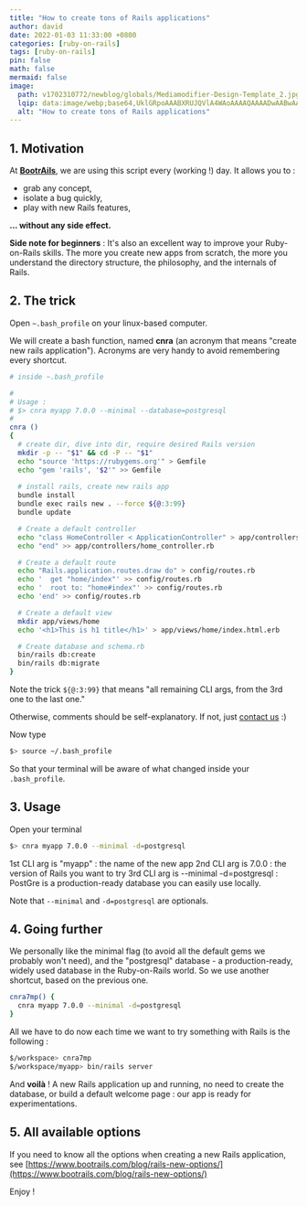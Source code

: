 ```yaml
---
title: "How to create tons of Rails applications"
author: david
date: 2022-01-03 11:33:00 +0800
categories: [ruby-on-rails]
tags: [ruby-on-rails]
pin: false
math: false
mermaid: false
image:
  path: v1702310772/newblog/globals/Mediamodifier-Design-Template_2.jpg
  lqip: data:image/webp;base64,UklGRpoAAABXRUJQVlA4WAoAAAAQAAAADwAABwAAQUxQSDIAAAARL0AmbZurmr57yyIiqE8oiG0bejIYEQTgqiDA9vqnsUSI6H+oAERp2HZ65qP/VIAWAFZQOCBCAAAA8AEAnQEqEAAIAAVAfCWkAALp8sF8rgRgAP7o9FDvMCkMde9PK7euH5M1m6VWoDXf2FkP3BqV0ZYbO6NA/VFIAAAA
  alt: "How to create tons of Rails applications"
---
```


## 1. Motivation

At <strong>[BootrAils](https://bootrails.com)</strong>, we are using this script every (working !) day. It allows you to  :

 - grab any concept,
 - isolate a bug quickly,
 - play with new Rails features,
 
 **... without any side effect.**

**Side note for beginners** : It's also an excellent way to improve your Ruby-on-Rails skills. The more you create new apps from scratch, the more you understand the directory structure, the philosophy, and the internals of Rails.

## 2. The trick

Open `~.bash_profile` on your linux-based computer.

We will create a bash function, named **cnra** (an acronym that means "create new rails application"). Acronyms are very handy to avoid remembering every shortcut.

```bash
# inside ~.bash_profile

#
# Usage :
# $> cnra myapp 7.0.0 --minimal --database=postgresql
#
cnra ()
{  
  # create dir, dive into dir, require desired Rails version
  mkdir -p -- "$1" && cd -P -- "$1"
  echo "source 'https://rubygems.org'" > Gemfile
  echo "gem 'rails', '$2'" >> Gemfile
 
  # install rails, create new rails app
  bundle install
  bundle exec rails new . --force ${@:3:99}
  bundle update

  # Create a default controller
  echo "class HomeController < ApplicationController" > app/controllers/home_controller.rb
  echo "end" >> app/controllers/home_controller.rb

  # Create a default route
  echo "Rails.application.routes.draw do" > config/routes.rb
  echo '  get "home/index"' >> config/routes.rb
  echo '  root to: "home#index"' >> config/routes.rb
  echo 'end' >> config/routes.rb

  # Create a default view
  mkdir app/views/home
  echo '<h1>This is h1 title</h1>' > app/views/home/index.html.erb

  # Create database and schema.rb
  bin/rails db:create
  bin/rails db:migrate
}
```

Note the trick `${@:3:99}` that means "all remaining CLI args, from the 3rd one to the last one."

Otherwise, comments should be self-explanatory. If not, just [contact us](https://bootrails.com/contact) :)

Now type
```bash
$> source ~/.bash_profile
```

So that your terminal will be aware of what changed inside your `.bash_profile`.

## 3. Usage

Open your terminal

```bash
$> cnra myapp 7.0.0 --minimal -d=postgresql
```

1st CLI arg is "myapp"  : the name of the new app
2nd CLI arg is 7.0.0 : the version of Rails you want to try
3rd CLI arg is --minimal -d=postgresql : PostGre is a production-ready database you can easily use locally.

Note that `--minimal` and `-d=postgresql` are optionals.


## 4. Going further

We personally like the minimal flag (to avoid all the default gems we probably won't need), and the "postgresql" database - a production-ready, widely used database in the Ruby-on-Rails world. So we use another shortcut, based on the previous one.

```bash
cnra7mp() {
  cnra myapp 7.0.0 --minimal -d=postgresql
}
```

All we have to do now each time we want to try something with Rails is the following :

```bash
$/workspace> cnra7mp
$/workspace/myapp> bin/rails server
```

And **voilà** ! A new Rails application up and running, no need to create the database, or build a default welcome page : our app is ready for experimentations.

## 5. All available options

If you need to know all the options when creating a new Rails application, see [https://www.bootrails.com/blog/rails-new-options/](https://www.bootrails.com/blog/rails-new-options/)

Enjoy !